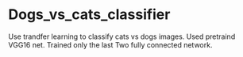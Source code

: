 # Dogs_vs_cats_classifier
Use trandfer learning to classify cats vs dogs images.
Used pretraind VGG16 net.
Trained only the last Two fully connected network.

